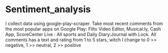 # Sentiment_analysis

I collect data using google-play-scraper. Take most recent comments from the most popular apps on Google Play:
Filto Video Editor, Musical.ly, Cash App, ScoreCenter Live : All sports and Daily Diary:Journal with Lock. All comments has a text and rating from 1 to 5 stars, witch I change to 0 >> negative,  1 >> neutral, 2 >> positive
